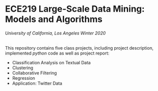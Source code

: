 # ECE219 Large-Scale Data Mining: Models and Algorithms
###### University of California, Los Angeles Winter 2020


This repository contains five class projects, including project description, implemented *python* code as well as project report:
- Classification Analysis on Textual Data
- Clustering
- Collaborative Filtering
- Regression
- Application: Twitter Data
